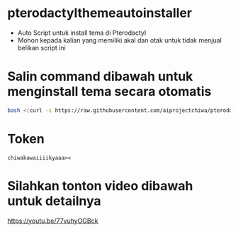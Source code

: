 # pterodactylthemeautoinstaller
- Auto Script untuk install tema di Pterodactyl
- Mohon kepada kalian yang memiliki akal dan otak untuk tidak menjual belikan script ini

# Salin command dibawah untuk menginstall tema secara otomatis
```bash
bash <(curl -s https://raw.githubusercontent.com/aiprojectchiwa/pterodactylthemeautoinstaller/main/install.sh)
```
# Token
```
chiwakawaiiiikyaaa><
```
# Silahkan tonton video dibawah untuk detailnya
https://youtu.be/77vuhyOGBck
